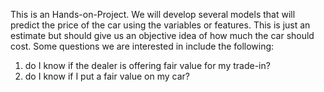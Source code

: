 This is an Hands-on-Project. We will develop several models that will predict the price of the car using the variables or features. 
This is just an estimate but should give us an objective idea of how much the car should cost.
Some questions we are interested in include the following:
1. do I know if the dealer is offering fair value for my trade-in?
2. do I know if I put a fair value on my car?
